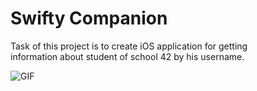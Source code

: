 # Swifty Companion  
Task of this project is to create iOS application for getting  
information about student of school 42 by his username.  
  
![GIF](https://github.com/gloomikon/UF/blob/master/Swifty%20Companion/media/swifty_companion.gif)
